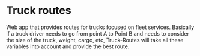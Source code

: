 # Truck routes

Web app that provides routes for trucks focused on fleet services. Basically if a truck driver needs to go from point A to Point B and needs to consider the size of the truck, weight, cargo, etc, Truck-Routes will take all these variables into account and provide the best route.
